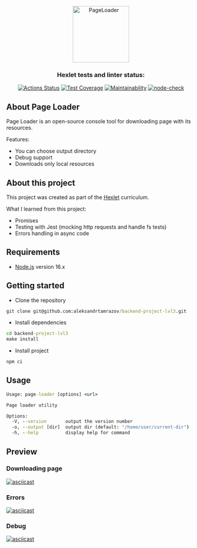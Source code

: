 <p align="center">
    <img alt="PageLoader" title="PageLoader" src="https://i.imgur.com/MfO9HIZ.png" width="150">
</p>

<div align="center">

### Hexlet tests and linter status:
[![Actions Status](https://github.com/aleksandrtamrazov/backend-project-lvl3/workflows/hexlet-check/badge.svg)](https://github.com/aleksandrtamrazov/backend-project-lvl3/actions)
[![Test Coverage](https://api.codeclimate.com/v1/badges/020fabf81f971830e7f1/test_coverage)](https://codeclimate.com/github/aleksandrtamrazov/backend-project-lvl3/test_coverage)
[![Maintainability](https://api.codeclimate.com/v1/badges/020fabf81f971830e7f1/maintainability)](https://codeclimate.com/github/aleksandrtamrazov/backend-project-lvl3/maintainability)
[![node-check](https://github.com/aleksandrtamrazov/backend-project-lvl3/actions/workflows/node-check.yml/badge.svg)](https://github.com/aleksandrtamrazov/backend-project-lvl3/actions/workflows/node-check.yml)

</div>

## About Page Loader
Page Loader is an open-source console tool for downloading page with its resources.

Features:
- You can choose output directory
- Debug support
- Downloads only local resources

## About this project

This project was created as part of the [Hexlet](https://ru.hexlet.io/) curriculum.

What I learned from this project:
- Promises
- Testing with Jest (mocking http requests and handle fs tests)
- Errors handling in async code

## Requirements
- [Node.js](https://nodejs.org/en/) version 16.x

## Getting started
- Clone the repository
```cmd
git clone git@github.com:aleksandrtamrazov/backend-project-lvl3.git
```
- Install dependencies
```cmd
cd backend-project-lvl3
make install
```
- Install project
```cmd
npm ci
```

## Usage
```cmd
Usage: page-loader [options] <url>

Page loader utility

Options:
  -V, --version       output the version number
  -o, --output [dir]  output dir (default: "/home/user/current-dir")
  -h, --help          display help for command
```

## Preview

### Downloading page
[![asciicast](https://asciinema.org/a/468513.svg)](https://asciinema.org/a/468513)

### Errors
[![asciicast](https://asciinema.org/a/468516.svg)](https://asciinema.org/a/468516)

### Debug
[![asciicast](https://asciinema.org/a/468528.svg)](https://asciinema.org/a/468528)